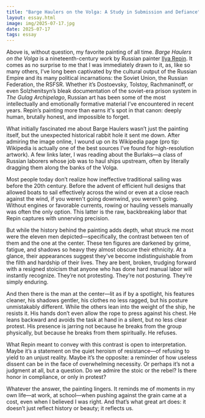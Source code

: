 ```yaml
---
title: "Barge Haulers on the Volga: A Study in Submission and Defiance"
layout: essay.html
image: img/2025-07-17.jpg
date: 2025-07-17
tags: essay 
---
```


Above is, without question, my favorite painting of all time. *Barge Haulers on the Volga* is a nineteenth-century work by Russian painter [Ilya Repin](https://www.britannica.com/biography/Ilya-Yefimovich-Repin). It comes as no surprise to me that I was immediately drawn to it, as, like so many others, I’ve long been captivated by the cultural output of the Russian Empire and its many political incarnations: the Soviet Union, the Russian Federation, the RSFSR. Whether it’s Dostoevsky, Tolstoy, Rachmaninoff, or even Solzhenitsyn’s bleak documentation of the soviet-era prison system in *The Gulag Archipelago*, Russian art has been some of the most intellectually and emotionally formative material I’ve encountered in recent years. Repin’s painting more than earns it's spot in that canon: deeply human, brutally honest, and impossible to forget.

What initially fascinated me about Barge Haulers wasn’t just the painting itself, but the unexpected historical rabbit hole it sent me down. After admiring the image online, I wound up on its Wikipedia page (pro tip: Wikipedia is actually one of the best sources I’ve found for high-resolution artwork). A few links later, I was reading about the Burlaks—a class of Russian laborers whose job was to haul ships upstream, often by literally dragging them along the banks of the Volga.

Most people today don’t realize how ineffective traditional sailing was before the 20th century. Before the advent of efficient hull designs that allowed boats to sail effectively across the wind or even at a close reach against the wind, if you weren't going downwind, you weren’t going. Without engines or favorable currents, rowing or hauling vessels manually was often the only option. This latter is the raw, backbreaking labor that Repin captures with unnerving precision.

But while the history behind the painting adds depth, what struck me most were the eleven men depicted—specifically, the contrast between ten of them and the one at the center. These ten figures are darkened by grime, fatigue, and shadows so heavy they almost obscure their ethnicity. At a glance, their appearances suggest they've become indistinguishable from the filth and hardship of their lives. They are bent, broken, trudging forward with a resigned stoicism that anyone who has done hard manual labor will instantly recognize. They’re not protesting. They’re not posturing. They're simply enduring.

And then there is the man at the center—lit as if by a spotlight, his features cleaner, his shadows gentler, his clothes no less ragged, but his posture unmistakably different. While the others lean into the weight of the ship, he resists it. His hands don’t even allow the rope to press against his chest. He leans backward and avoids the task at hand in a silent, but no less clear protest. His presence is jarring not because he breaks from the group physically, but because he breaks from them spiritually. He refuses.

What Repin meant to convey with this contrast is open to interpretation. Maybe it’s a statement on the quiet heroism of resistance—of refusing to yield to an unjust reality. Maybe it’s the opposite: a reminder of how useless dissent can be in the face of overwhelming necessity. Or perhaps it’s not a judgment at all, but a question. Do we admire the stoic or the rebel? Is there honor in compliance, or only in protest?

Whatever the answer, the painting lingers. It reminds me of moments in my own life—at work, at school—when pushing against the grain came at a cost, even when I believed I was right. And that’s what great art does: it doesn’t just reflect history or beauty; it reflects us.

